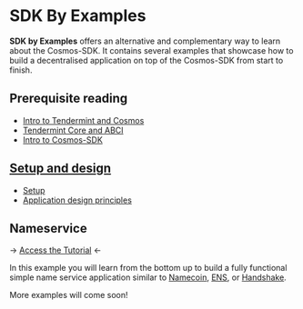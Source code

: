 # SDK By Examples

**SDK by Examples** offers an alternative and complementary way to learn about the Cosmos-SDK. It contains several examples that showcase how to build a decentralised application on top of the Cosmos-SDK from start to finish.  

## Prerequisite reading

- [Intro to Tendermint and Cosmos](../../introduction/tendermint-cosmos.md)
- [Tendermint Core and ABCI](../../introduction/tendermint.md)
- [Intro to Cosmos-SDK](../sdk/overview.md)


## [Setup and design](setup-and-design.md)

- [Setup](setup-and-design.md#setup)
- [Application design principles](setup-and-design.md#application-design)

## Nameservice

-> [Access the Tutorial](/nameservice/README.ms) <- 

In this example you will learn from the bottom up to build a fully functional simple name service application similar to [Namecoin](https://namecoin.org/), [ENS](https://ens.domains/), or [Handshake](https://handshake.org/).


More examples will come soon!
